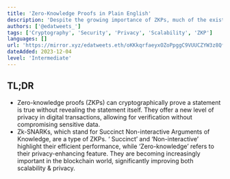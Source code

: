 ```yaml
---
title: 'Zero-Knowledge Proofs in Plain English'
description: 'Despite the growing importance of ZKPs, much of the existing information about them tends to be quite technical. This article provides a clear guide to ZKPs for the blockchain world.'
authors: ['@edatweets_']
tags: ['Cryptography', 'Security', 'Privacy', 'Scalability', 'ZKP']
languages: []
url: 'https://mirror.xyz/edatweets.eth/oKKkqrfaeyxOZoPpggC9VUUCZYW3z8QfWPu9u5T5m50'
dateAdded: 2023-12-04
level: 'Intermediate'
---
```


## TL;DR

- Zero-knowledge proofs (ZKPs) can cryptographically prove a statement is true without revealing the statement itself. They offer a new level of privacy in digital transactions, allowing for verification without compromising sensitive data.
- Zk-SNARKs, which stand for Succinct Non-interactive Arguments of Knowledge, are a type of ZKPs. ‘ Succinct’ and ‘Non-interactive’ highlight their efficient performance, while ‘Zero-knowledge’ refers to their privacy-enhancing feature. They are becoming increasingly important in the blockchain world, significantly improving both scalability & privacy.
